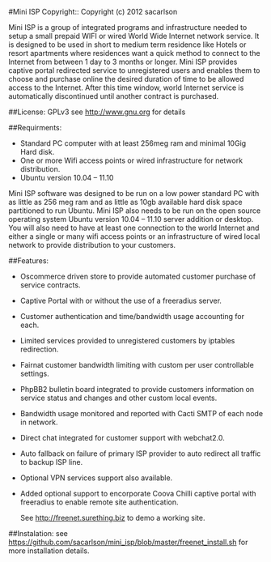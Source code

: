 #Mini ISP
Copyright:: Copyright (c) 2012 sacarlson

Mini ISP is a group of integrated programs and infrastructure needed to setup a small prepaid WIFI or wired World Wide Internet network service.  It is designed to be used in short to medium term residence like Hotels or resort apartments where residences want a quick method to connect to the Internet from between 1 day to 3 months or longer.  Mini ISP provides captive portal redirected service to unregistered users and enables them to choose and purchase online the desired duration of time to be allowed access to the Internet.  After this time window, world Internet service is automatically discontinued until another contract is purchased.

##License:
 GPLv3 see http://www.gnu.org for details

##Requirments:
* Standard PC computer with at least 256meg ram and minimal 10Gig Hard disk.
* One or more Wifi access points or wired infrastructure for network distribution.
* Ubuntu version 10.04 – 11.10 

 Mini ISP software was designed to be run on a low power standard PC with as little as 256 meg ram and as little as 10gb available hard disk space partitioned to run Ubuntu. Mini ISP also needs to be run on the open source operating system Ubuntu version 10.04 – 11.10 server addition or desktop.  You will also need to have at least one connection to the world Internet and either a single or many wifi access points or an infrastructure of wired local network to provide distribution to your customers. 

##Features:

* Oscommerce driven store to provide automated customer purchase of service contracts.
* Captive Portal with or without the use of a freeradius server.
* Customer authentication and time/bandwidth usage accounting for each.
* Limited services provided to unregistered customers by iptables redirection.
* Fairnat customer bandwidth limiting with custom per user controllable settings. 
* PhpBB2 bulletin board integrated to provide customers information on service status and changes and other custom local events.
* Bandwidth usage monitored and reported with Cacti SMTP of each node in network.
* Direct chat integrated for customer support with webchat2.0.
* Auto fallback on failure of primary ISP provider to auto redirect all traffic to backup ISP line.
* Optional VPN services support also available.
* Added optional support to encorporate Coova Chilli captive portal with freeradius to enable remote site authentication.

  See http://freenet.surething.biz to demo a working site.

##Instalation:
 see https://github.com/sacarlson/mini_isp/blob/master/freenet_install.sh for more installation details.
 
